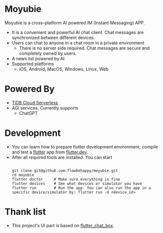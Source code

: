 Moyubie
====

Moyubie is a cross-platform AI powered IM (Instant Messaging) APP.

* It is a convenient and powerful AI chat client. Chat messages are synchronized between different devices.
* Users can chat to anyone in a chat room in a private environment
  * There is no server side required. Chat messages are secure and completely owned by users.
* A news list powered by AI
* Supported platforms
  * iOS, Android, MacOS, Windows, Linux, Web

Powered By
====
* [TiDB Cloud Serverless](https://tidbcloud.com/free-trial)
* AGI services. Currently supports
  * ChatGPT

Development
====
* You can learn how to prepare flutter development environment, compile and test a [flutter](https://flutter.dev) app from [flutter.dev](https://flutter.dev/).
* After all required tools are installed. You can start
  ```
  
  git clone git@github.com:flowbehappy/moyubie.git
  cd moyubie
  flutter doctor     # Make sure everything is fine
  flutter devices    # See what devices or simulator you have
  flutter run        # Run the app. You can also run the app in a specific device/simulator by: flutter run -d <device_id>
  ```

Thank list
====
* This project's UI part is based on [flutter_chat_box](https://github.com/bravekingzhang/flutter_chat_box). 

